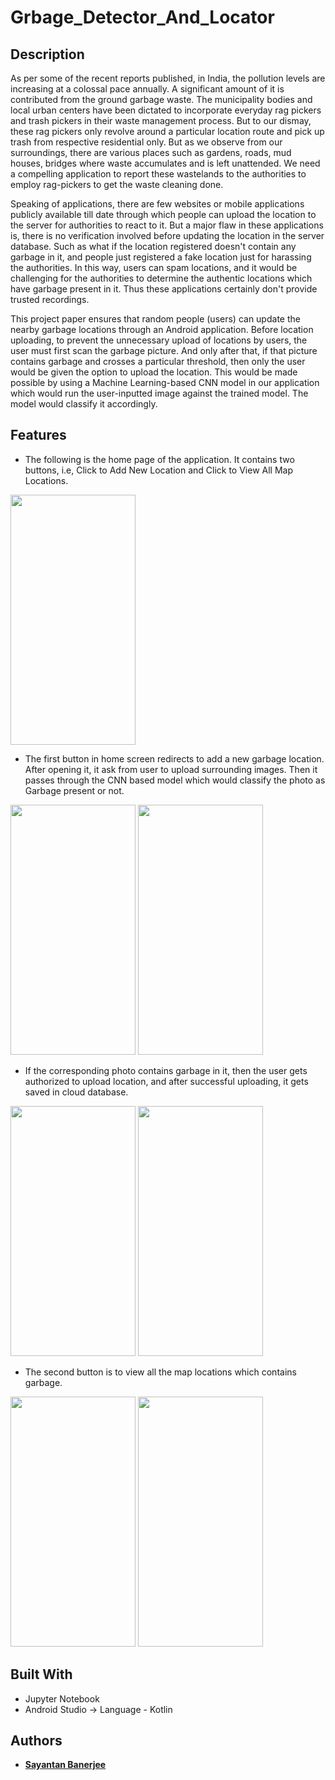 # Grbage_Detector_And_Locator

## Description

As per some of the recent reports published, in India, the pollution levels are increasing at a colossal pace annually. A significant amount of it is contributed from the ground garbage waste. The municipality bodies and local urban centers have been dictated to incorporate everyday rag pickers and trash pickers in their waste management process. But to our dismay, these rag pickers only revolve around a particular location route and pick up trash from respective residential only. But as we observe from our surroundings, there are various places such as gardens, roads, mud houses, bridges where waste accumulates and is left unattended. We need a compelling application to report these wastelands to the authorities to employ rag-pickers to get the waste cleaning done.

Speaking of applications, there are few websites or mobile applications publicly available till date through which people can upload the location to the server for authorities to react to it. But a major flaw in these applications is, there is no verification involved before updating the location in the server database. Such as what if the location registered doesn't contain any garbage in it, and people just registered a fake location just for harassing the authorities. In this way, users can spam locations, and it would be challenging for the authorities to determine the authentic locations which have garbage present in it. Thus these applications certainly don't provide trusted recordings. 

This project paper ensures that random people (users) can update the nearby garbage locations through an Android application. Before location uploading, to prevent the unnecessary upload of locations by users, the user must first scan the garbage picture. And only after that, if that picture contains garbage and crosses a particular threshold, then only the user would be given the option to upload the location. This would be made possible by using a Machine Learning-based CNN model in our application which would run the user-inputted image against the trained model. The model would classify it accordingly.


## Features

* The following is the home page of the application. It contains two buttons, i.e, Click to Add New Location and Click to View All Map Locations.

<img src="screenshots/home.png" width="200" height ="400">

* The first button in home screen redirects to add a new garbage location. After opening it, it ask from user to upload surrounding images. Then it passes through the CNN based model which would classify the photo as Garbage present or not. 

<img src="screenshots/addone.png" width="200" height ="400">   <img src="screenshots/addtwo.png" width="200" height ="400">

* If the corresponding photo contains garbage in it, then the user gets authorized to upload location, and after successful uploading, it gets saved in cloud database.

<img src="screenshots/addthree.png" width="200" height ="400">   <img src="screenshots/addfour.png" width="200" height ="400">

* The second button is to view all the map locations which contains garbage.

<img src="screenshots/Screenshot_20200208-224242.png" width="200" height ="400">   <img src="screenshots/Screenshot_20200208-223628.png" width="200" height ="400">


## Built With

* Jupyter Notebook
* Android Studio -> Language - Kotlin

## Authors

* <a href="https://www.linkedin.com/in/sayantan-banerjee-iiitgwalior/">  **Sayantan Banerjee** </a>
